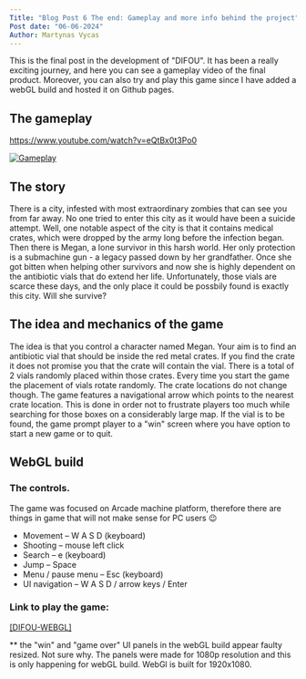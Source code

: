 ```yaml
---
Title: "Blog Post 6 The end: Gameplay and more info behind the project"
Post date: "06-06-2024"
Author: Martynas Vycas
---
```


This is the final post in the development of "DIFOU". It has been a really exciting journey,
and here you can see a gameplay video of the final product. Moreover, you can also try and play 
this game since I have added a webGL build and hosted it on Github pages.

## The gameplay

https://www.youtube.com/watch?v=eQtBx0t3Po0

[![Gameplay](https://img.youtube.com/vi/eQtBx0t3Po0/0.jpg)](https://www.youtube.com/watch?v=eQtBx0t3Po0 "Gameplay")

## The story 
There is a city, infested with most extraordinary zombies that can see you from far away. 
No one tried to enter this city as it would have been a suicide attempt. Well, one notable
aspect of the city is that it contains medical crates, which were dropped by the army long 
before the infection began.
Then there is Megan, a lone survivor in this harsh world. Her only protection is a submachine gun - a legacy passed down by her grandfather.
Once she got bitten when helping other survivors and now she is highly dependent on the antibiotic
vials that do extend her life. Unfortunately, those vials are scarce these days, and the only 
place it could be possbily found is exactly this city. Will she survive?

## The idea and mechanics of the game 
The idea is that you control a character named Megan. 
Your aim is to find an antibiotic vial that should be inside the red metal crates. 
If you find the crate it does not promise you that the crate will contain the vial. There is a total of 2 vials
randomly placed within those crates. Every time you start the game the placement of vials rotate randomly. The crate locations do not change though. 
The game features a navigational arrow which points to the nearest crate location.
This is done in order not to frustrate players too much while searching for those boxes on a considerably large map. 
If the vial is to be found, the game prompt player to a "win" screen where you have option to start a new game or to quit. 


## WebGL build

### The controls. 

The game was focused on Arcade machine platform, therefore there are things in game that will not make sense for PC users 😉

- Movement – W A S D (keyboard)
- Shooting – mouse left click
- Search – e (keyboard)
- Jump – Space
- Menu / pause menu – Esc (keyboard)
- UI navigation – W A S D / arrow keys / Enter

### Link to play the game:

[[DIFOU-WEBGL]](https://mvycas.github.io/DIFOU-WEBGL/)

** the "win" and "game over" UI panels in the webGL build appear faulty resized. Not sure why. The panels were made for 1080p resolution and this is only happening for webGL build. WebGl is built for 1920x1080.



